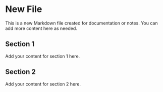 # New File

This is a new Markdown file created for documentation or notes. You can add more content here as needed.

## Section 1

Add your content for section 1 here.

## Section 2

Add your content for section 2 here.

